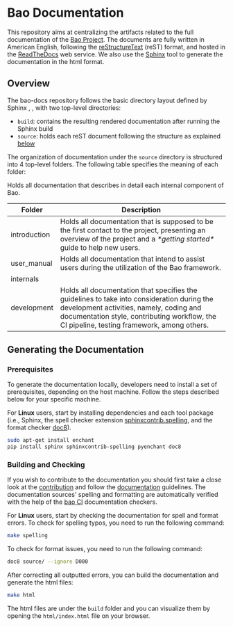 # Bao Documentation

This repository aims at centralizing the artifacts related to the full
documentation of the [Bao Project](http://www.bao-project.org/). The documents
are fully written in American English, following the
[reStructureText](https://docutils.sourceforge.io/rst.html) (reST) format, and
hosted in the [ReadTheDocs](https://bao-project.readthedocs.io/) web service.
We also use the [Sphinx](https://www.sphinx-doc.org/) tool to generate the
documentation in the html format.

## Overview
The bao-docs repository follows the basic directory layout defined by Sphinx
, , with two top-level directories:

- ``build``: contains the resulting rendered documentation after running
the Sphinx build
- ``source``: holds each reST document following the structure as explained [below](#organization)

The organization of documentation under the ``source`` directory is structured
into 4 top-level folders. The following table specifies the meaning of each
folder:

<table class="tg">
<thead>
  <tr>
    <th class="tg-0pky">Folder</th>
    <th class="tg-0pky">Description</th>
  </tr>
</thead>
<tbody>
  <tr>
    <td class="tg-0pky">introduction</td>
    <td class="tg-0pky">Holds all documentation that is supposed to be the
    first contact to the project, presenting an overview of the project and
    a <span style="font-style:italic">*getting started*</span> guide to help
    new users.</td>
  </tr>
  <tr>
    <td class="tg-0pky">user_manual</td>
    <td class="tg-0pky">Holds all documentation that intend to assist users
    during the utilization of the Bao framework.</td>
  </tr>
  <tr>
    <td class="tg-0pky">internals</td>
    <td class="tg-0pky"></td>Holds all documentation that describes in detail
    each internal component of Bao.
  </tr>
  <tr>
    <td class="tg-0pky">development<br></td>
    <td class="tg-0pky">Holds all documentation that specifies the guidelines
    to take into consideration during the development activities, namely,
    coding and documentation style, contributing workflow, the CI
    pipeline, testing framework, among others.</td>
  </tr>
</tbody>
</table>

## Generating the Documentation
### Prerequisites
To generate the documentation locally, developers need to install a set of
prerequisites, depending on the host machine. Follow the steps described below
for your specific machine.

For **Linux** users, start by installing dependencies and each tool package
(i.e., Sphinx, the spell checker extension [sphinxcontrib.spelling](https://sphinxcontrib-spelling.readthedocs.io/), and the format checker
[doc8](https://github.com/PyCQA/doc8)).

```bash
sudo apt-get install enchant
pip install sphinx sphinxcontrib-spelling pyenchant doc8
```

### Building and Checking
If you wish to contribute to the documentation you should first take a close
look at the [contribution](source/development/contributing.rst) and
follow the [documentation](source/development/doc_guidelines.rst) guidelines.
The documentation sources' spelling and formatting are automatically verified with the help of
the [bao CI](https://github.com/bao-project/bao-ci) documentation checkers.

For **Linux** users, start by checking the documentation for spell and format
errors. To check for spelling typos, you need to run the following command:

```bash
make spelling
```

To check for format issues, you need to run the following command:

```bash
doc8 source/ --ignore D000
```

After correcting all outputted errors, you can build the documentation and
generate the html files:

```bash
make html
```

The html files are under the `build` folder and you can visualize them by
opening the `html/index.html` file on your browser.
